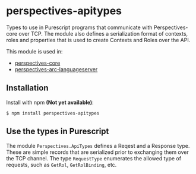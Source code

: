 # perspectives-apitypes
Types to use in Purescript programs that communicate with Perspectives-core over TCP. The module also defines a serialization format of contexts, roles and properties that is used to create Contexts and Roles over the API.

This module is used in:
* [perspectives-core](https://github.com/joopringelberg/perspectives-core)
* [perspectives-arc-languageserver](https://github.com/joopringelberg/perspectives-arc-languageserver)

## Installation
Install with npm **(Not yet available)**:

```
$ npm install perspectives-apitypes
```

## Use the types in Purescript
The module `Perspectives.ApiTypes` defines a Reqest and a Response type. These are simple records that are serialized prior to exchanging them over the TCP channel. The type `RequestType` enumerates the allowed type of requests, such as `GetRol`, `GetRolBinding`, etc.
